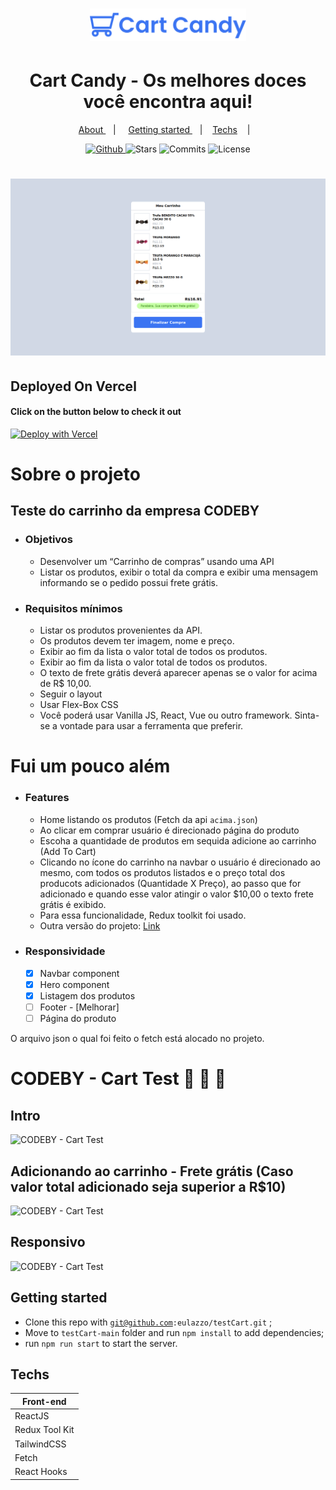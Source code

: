  
 

<h1 align="center">
   <img alt="Cart Candy - logo" src="github/cartCandy.svg" width="250px" />
</h1>
 
 <div align="center">
  <h1>Cart Candy - Os melhores doces você encontra aqui!</h1>
</div>
 
<p align="center" >
  <a href="#sobre-o-projeto"> About </a> &nbsp;&nbsp;&nbsp;| &nbsp;&nbsp;&nbsp;
  <a href="#getting-started">Getting started </a> &nbsp;&nbsp;&nbsp;|&nbsp;&nbsp;&nbsp;
  <a href="#techs">Techs</a> &nbsp;&nbsp;&nbsp;|&nbsp;&nbsp;&nbsp;
</p>


<p align="center">
  <a href="https://github.com/eulazzo" target="_blank">
    <img src="https://img.shields.io/static/v1?label=author&message=eulazzo&color=1877f2&labelColor=008000" alt="Github"> 
  </a>
    <img src="https://img.shields.io/github/stars/eulazzo/Sigma?color=1877f2&labelColor=008000" alt="Stars">
  <img src="https://img.shields.io/github/last-commit/eulazzo/Sigma?color=1877f2&labelColor=008000" alt="Commits">
  <img src="https://img.shields.io/static/v1?label=license&message=MIT&color=1877f2&labelColor=008000" alt="License">
</p>


<h1 align="center">
   <img alt="CODEBY - Teste carrinho" src="github/MyCart.png" />
</h1>

## Deployed On Vercel
#### Click on the button below to check it out
[![Deploy with Vercel](https://vercel.com/button)](https://test-cart.vercel.app/)

 

# Sobre o projeto 
## Teste do carrinho da empresa CODEBY
* ### Objetivos
  * Desenvolver um “Carrinho de compras” usando uma API
  * Listar os produtos, exibir o total da compra e exibir uma mensagem informando se o pedido possui frete grátis.

* ### Requisitos mínimos
  * Listar os produtos provenientes da API.
  * Os produtos devem ter imagem, nome e preço.
  * Exibir ao fim da lista o valor total de todos os produtos.
  * Exibir ao fim da lista o valor total de todos os produtos.
  * O texto de frete grátis deverá aparecer apenas se o valor for acima de R$ 10,00.
  * Seguir o layout
  * Usar Flex-Box CSS
  * Você poderá usar Vanilla JS, React, Vue ou outro framework. Sinta-se a vontade para usar a ferramenta que preferir.
  
# Fui um pouco além
* ### Features
  * Home listando os produtos (Fetch da api `acima.json`)
  * Ao clicar em comprar usuário é direcionado página do produto
  * Escoha a quantidade de produtos em sequida adicione ao carrinho (Add To Cart)
  * Clicando no ícone do carrinho na navbar o usuário é direcionado ao mesmo, com todos os produtos listados e o preço total dos producots adicionados     (Quantidade X Preço), ao passo que for adicionado e quando esse valor atingir o valor $10,00 o texto frete grátis é exibido.
  * Para essa funcionalidade, Redux toolkit foi usado.
  * Outra versão do projeto: <a  target="_blanck" href="https://github.com/eulazzo/testCart-v2">Link</a>

* ### Responsividade
  - [X] Navbar component
  - [X] Hero component
  - [X] Listagem dos produtos
  - [ ] Footer - [Melhorar]
  - [ ] Página do produto

<p>O arquivo json o qual foi feito o fetch está alocado no projeto. </p>

# CODEBY - Cart Test :shopping_cart: :shopping_cart: :shopping_cart:

## Intro
![CODEBY - Cart Test](/github/intro.gif)

## Adicionando ao carrinho - Frete grátis (Caso valor total adicionado seja superior a R$10)
![CODEBY - Cart Test](/github/freteGratis.gif)

## Responsivo
![CODEBY - Cart Test](/github/responsive.gif)
 

## Getting started 
 * Clone this repo with  <code>git@github.com:eulazzo/testCart.git</code> ;
 * Move to `testCart-main` folder and run `npm install` to add dependencies;
 * run `npm run start` to start the server.

 
 ## Techs

<table>
   
  <thead>
    <th>Front-end</th>
  </thead>
   
  <tbody>
    <tr>
      <td>ReactJS</td>
    </tr>
     <tr>
      <td>Redux Tool Kit</td>
    </tr>
    <tr>
      <td>TailwindCSS</td>
    </tr>
    <tr>
      <td>Fetch</td>
    </tr>
    <tr>
      <td>React Hooks</td>
    </tr>
  </tbody>
  
</table>
